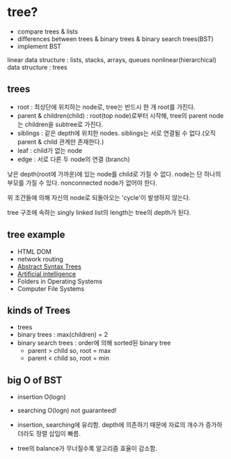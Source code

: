
# tree?

- compare trees & lists
- differences between trees & binary trees & binary search trees(BST)
- implement BST

linear data structure : lists, stacks, arrays, queues
nonlinear(hierarchical) data structure : trees

## trees

- root : 최상단에 위치하는 node로, tree는 반드시 한 개 root를 가진다.
- parent & children(child) : root(top node)로부터 시작해, tree의 parent node는 children을 subtree로 가진다.
- siblings : 같은 depth에 위치한 nodes. siblings는 서로 연결될 수 없다.(오직 parent & child 관계만 존재한다.)
- leaf : child가 없는 node
- edge : 서로 다른 두 node의 연결 (branch)


낮은 depth(root에 가까운)에 있는 node를 child로 가질 수 없다.
node는 단 하나의 부모를 가질 수 있다.
nonconnected node가 없어야 한다.

위 조건들에 의해 자신의 node로 되돌아오는 'cycle'이 발생하지 않는다.
    

tree 구조에 속하는 singly linked list의 length는 tree의 depth가 된다.

## tree example
  - HTML DOM
  - network routing 
  - [Abstract Syntax Trees](https://en.wikipedia.org/wiki/Abstract_syntax_tree)
  - [Artificial intelligence](https://towardsdatascience.com/tic-tac-toe-creating-unbeatable-ai-with-minimax-algorithm-8af9e52c1e7d) 
  - Folders in Operating Systems
  - Computer File Systems

## kinds of Trees

- trees
- binary trees : max(children) = 2
- binary search trees : order에 의해 sorted된 binary tree 
  - parent > child so, root = max
  - parent < child so, root = min

## big O of BST

- insertion O(logn)
- searching O(logn)
  not guaranteed! 

- insertion, searching에 유리함. depth에 의존하기 때문에 자료의 개수가 증가하더라도 정렬 삽입이 빠름.
- tree의 balance가 무너질수록 알고리즘 효율이 감소함.



